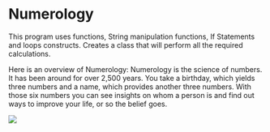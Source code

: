 # Numerology

This program uses functions, String manipulation functions, If Statements and loops constructs.  Creates a class that will perform all the required calculations.  


Here is an overview of Numerology: Numerology is the science of numbers.  It has been around for over 2,500 years.  You take a birthday, which yields three numbers and a name, which provides another three numbers.  With those six numbers you can see insights on whom a person is and find out ways to improve your life, or so the belief goes.

![](https://user-images.githubusercontent.com/83522315/167282750-b5201928-4653-400b-aa9b-c78436398df4.PNG)


